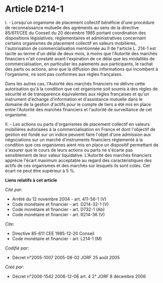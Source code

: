 # Article D214-1

I. - Lorsqu'un organisme de placement collectif bénéficie d'une procédure de reconnaissance mutuelle des agréments au sens de
la directive 85/611/CEE du Conseil du 20 décembre 1985 portant coordination des dispositions législatives, réglementaires et
administratives concernant certains organismes de placement collectif en valeurs mobilières, l'autorisation de
commercialisation mentionnée au II de l'article L. 214-1 est tacite au terme d'un délai de deux mois, à moins que l'Autorité
des marchés financiers n'ait constaté avant l'expiration de ce délai que les modalités de commercialisation, en particulier
les paiements aux participants, le rachat des parts ou actions, ainsi que la diffusion des informations qui incombent à
l'organisme, ne sont pas conformes aux règles françaises.

Dans les autres cas, l'Autorité des marchés financiers ne délivre cette autorisation qu'à la condition que cet organisme soit
soumis à des règles de sécurité et de transparence équivalentes aux règles françaises et qu'un instrument d'échange
d'information et d'assistance mutuelle dans le domaine de la gestion d'actifs pour le compte de tiers a été mis en place
entre l'Autorité des marchés financiers et l'autorité de surveillance de cet organisme.

II. - Les actions ou parts d'organismes de placement collectif en valeurs mobilières autorisées à la commercialisation en
France et dont l'objectif de gestion est fondé sur un indice peuvent faire l'objet d'une admission aux négociations sur un
marché d'instruments financiers réglementé à la condition que ces organismes aient mis en place un dispositif permettant de
s'assurer que le cours de leurs actions ou parts ne s'écarte pas sensiblement de leur valeur liquidative. L'Autorité des
marchés financiers apprécie l'écart maximum acceptable au regard des caractéristiques des actifs de ces organismes et des
marchés sur lesquels ils sont cotés. Cet écart ne peut être supérieur à 5 %.

**Liens relatifs à cet article**

_Cité par_:

  - Arrêté du 12 novembre 2004 - art. 411-56-1 (V)
  - Code monétaire et financier - art. D214-32-1 (V)
  - Code monétaire et financier - art. D732-1 (Ab)
  - Code monétaire et financier - art. R214-36 (V)

_Cite_:

  - Directive 85-611 CEE 1985-12-20 Conseil
  - Code monétaire et financier - art. L214-1 (M)

_Codifié par_:

  - Décret n°2005-1007 2005-08-02 JORF 25 août 2005

_Créé par_:

  - Décret n°2006-1542 2006-12-06 art. 4 2° JORF 8 décembre 2006
